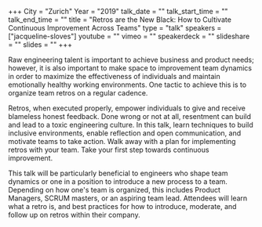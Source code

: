 +++
City = "Zurich"
Year = "2019"
talk_date = ""
talk_start_time = ""
talk_end_time = ""
title = "Retros are the New Black: How to Cultivate Continuous Improvement Across Teams"
type = "talk"
speakers = ["jacqueline-sloves"]
youtube = ""
vimeo = ""
speakerdeck = ""
slideshare = ""
slides = ""
+++

Raw engineering talent is important to achieve business and product needs; however, it is
also important to make space to improvement team dynamics in order to maximize the
effectiveness of individuals and maintain emotionally healthy working environments. One
tactic to achieve this is to organize team retros on a regular cadence.

Retros, when executed properly, empower individuals to give and receive blameless honest
feedback. Done wrong or not at all, resentment can build and lead to a toxic engineering
culture. In this talk, learn techniques to build inclusive environments, enable reflection
and open communication, and motivate teams to take action. Walk away with a plan for
implementing retros with your team. Take your first step towards continuous improvement.

This talk will be particularly beneficial to engineers who shape team dynamics or one in a
position to introduce a new process to a team. Depending on how one&#39;s team is organized,
this includes Product Managers, SCRUM masters, or an aspiring team lead. Attendees will
learn what a retro is, and best practices for how to introduce, moderate, and follow up on
retros within their company.
